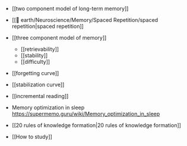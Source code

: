 - [[two component model of long-term memory]]
- [[🏡 earth/Neuroscience/Memory/Spaced Repetition/spaced repetition|spaced repetition]]
- [[three component model of memory]]
	- [[retrievability]]
	- [[stability]]
	- [[difficulty]]
- [[forgetting curve]]
- [[stabilization curve]]
- [[incremental reading]]
- Memory optimization in sleep https://supermemo.guru/wiki/Memory_optimization_in_sleep
- [[20 rules of knowledge formation|20 rules of knowledge formation]]


- [[How to study]]